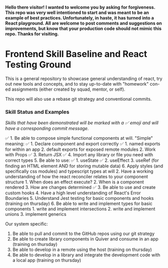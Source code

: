 **Hello there visitor! I wanted to welcome you by asking for forgiveness. This repo was very well intentioned to start and was meant to be an example of best practices. Unfortunately, in haste, it has turned into a React playground. All are welcome to post comments and suggestions on improvements, but know that your production code should not mimic this repo. Thanks for visiting.**

# Frontend Skill Baseline and React Testing Ground

This is a general repository to showcase general understanding of react, try out new tools and concepts, and to stay up-to-date with "homework" con-ed assignments (either created by squad, mentor, or self).

This repo will also use a rebase git strategy and conventional commits. 

### Skill Status and Examples

_Skills that have been demonstrated will be marked with a ✅ emoji and will have a corresponding commit message._

✅ 1. Be able to compose simple functional components at will. "Simple" meaning:
    ✅ 1. Declare component and export correctly
        ✅ 1. named exports for within an app 
        2. default exports for exposed remote modules
    2. Work with Props
    ✅ 3. Return JSX
    ✅ 4. Import any library or file you need with correct types
    5. Be able to use:
        ✅ 1. useState
        ✅ 2. useEffect
        3. useRef (for finding an HTML element AND for storing mutable data)
    6. Apply styles (and specifically css modules) and typescript types at will
2. Have a working understanding of how the react reconciler relates to your component structure
    1. When does an effect execute?
    2. When is a component rendered
    3. How are changes determined
✅ 3. Be able to use and create custom hooks
4. Have a high level understanding of React's Error Boundaries
5. Understand Jest testing for basic components and hooks (training on thursday)
6. Be able to write and implement types for basic components
    1. write and implement intersections
    2. write and implement unions
    3. implement generics

Our system specific:

1. Be able to pull and commit to the GitHub repos using our git strategy
2. Be able to create library components in Quiver and consume in an app (training on thursday)
3. Be able to develop in a remote using the host (training on thursday)
4. Be able to develop in a library and integrate the development code with a local app (training on thursday)

